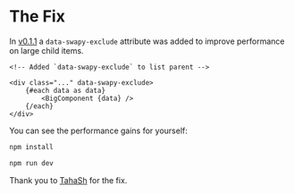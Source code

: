 # The Fix

In [v0.1.1](https://github.com/TahaSh/swapy/releases/tag/v0.1.1) a `data-swapy-exclude` attribute was added to improve performance on large child items.

```svelte
<!-- Added `data-swapy-exclude` to list parent -->

<div class="..." data-swapy-exclude>
	{#each data as data}
		<BigComponent {data} />
	{/each}
</div>
```

You can see the performance gains for yourself:

```bash
npm install

npm run dev
```

Thank you to [TahaSh](https://github.com/TahaSh) for the fix.